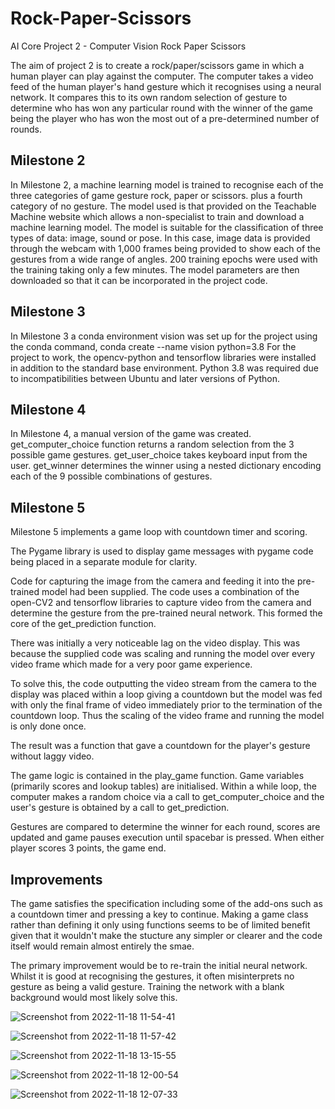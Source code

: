 # Rock-Paper-Scissors
AI Core Project 2 - Computer Vision Rock Paper Scissors 

The aim of project 2 is to create a rock/paper/scissors game in which a human player can play against the computer.
The computer takes a video feed of the human player's hand gesture which it recognises using a neural network.
It compares this to its own random selection of gesture to determine who has won any particular round with the
winner of the game being the player who has won the most out of a pre-determined number of rounds.

## Milestone 2
In Milestone 2, a machine learning model is trained to recognise each of the three categories of game gesture rock, paper or scissors.
plus a fourth category of no gesture.
The model used is that provided on the Teachable Machine website which allows a non-specialist to train and download a
machine learning model. The model is suitable for the classification of three types of data: image, sound or pose.
In this case, image data is provided through the webcam with 1,000 frames being provided to show each of the gestures from
a wide range of angles. 200 training epochs were used with the training taking only a few minutes.
The model parameters are then downloaded so that it can be incorporated in the project code.

## Milestone 3
In Milestone 3 a conda  environment vision was set up for the project using the  conda command, conda create --name vision python=3.8
For the project to work, the opencv-python and tensorflow libraries were installed in addition to the standard base environment.
Python 3.8 was required due to incompatibilities between Ubuntu and later versions of Python.

## Milestone 4
In Milestone 4, a manual version of the game was created.
get_computer_choice function returns a random selection from the 3 possible game gestures.
get_user_choice takes keyboard input from the user.
get_winner determines the winner using a nested dictionary encoding each of the 9 possible combinations of gestures.

## Milestone 5
Milestone 5 implements a game loop with countdown timer and scoring.

The Pygame library is used to display game messages with pygame code being placed
in a separate module for clarity.

Code for capturing the image from the camera and feeding it into the pre-trained model had been supplied.
The code uses a combination of the open-CV2 and tensorflow libraries to capture video from the camera
and determine the gesture from the pre-trained neural network. This formed the core of the get_prediction function.

There was initially a very noticeable lag on the video display. This was because the supplied code was scaling and
running the model over every video frame which made for a very poor game experience.

To solve this, the code outputting the video stream from the camera to the display was placed within a loop giving a countdown
but the model was fed with only the final frame of video immediately prior to the termination of the countdown loop.
Thus the scaling of the video frame and running the model is only done once.

The result was a function that gave a countdown for the player's gesture without laggy video.

The game logic is contained in the play_game function. Game variables (primarily scores and lookup tables) are
initialised. Within a while loop, the computer makes a random choice via a call to get_computer_choice and
the user's gesture is obtained by a call to get_prediction.

Gestures are compared to determine the winner for each round, scores are updated and game pauses execution until
spacebar is pressed. When either player scores 3 points, the game end.

## Improvements
The game satisfies the specification including some of the add-ons such as a countdown timer and pressing a key to continue.
Making a game class rather than defining it only using functions seems to be of limited benefit given that it wouldn't
make the stucture any simpler or clearer and the code itself would remain almost entirely the smae.

The primary improvement would be to re-train the initial neural network. Whilst it is good at recognising the gestures,
it often misinterprets no gesture as being a valid gesture. Training the network with a blank background would
most likely solve this.

![Screenshot from 2022-11-18 11-54-41](https://user-images.githubusercontent.com/63295424/202713218-41bfe91d-48d4-4216-9d64-ae00d0f856e2.png)


![Screenshot from 2022-11-18 11-57-42](https://user-images.githubusercontent.com/63295424/202713260-c50c1d6d-ce6f-40bb-b5aa-37cab282b786.png)

![Screenshot from 2022-11-18 13-15-55](https://user-images.githubusercontent.com/63295424/202713847-f6d4352e-cf00-44d9-9326-2a7edb7aef93.png)

![Screenshot from 2022-11-18 12-00-54](https://user-images.githubusercontent.com/63295424/202714020-f9cf090e-215c-4cfc-84bc-fb7ef28d0fef.png)

![Screenshot from 2022-11-18 12-07-33](https://user-images.githubusercontent.com/63295424/202714209-c11040a2-d0db-4f5e-9574-2c4dfc3c7e4c.png)

